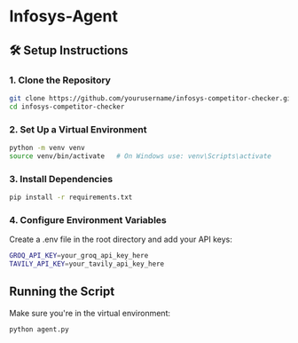 # Infosys-Agent

## 🛠 Setup Instructions

### 1. Clone the Repository
```bash
git clone https://github.com/yourusername/infosys-competitor-checker.git
cd infosys-competitor-checker
```

### 2. Set Up a Virtual Environment
```bash
python -m venv venv
source venv/bin/activate   # On Windows use: venv\Scripts\activate
``` 

### 3. Install Dependencies
```bash
pip install -r requirements.txt
``` 

### 4. Configure Environment Variables
Create a .env file in the root directory and add your API keys:
```bash
GROQ_API_KEY=your_groq_api_key_here
TAVILY_API_KEY=your_tavily_api_key_here
``` 

## Running the Script
Make sure you're in the virtual environment:
```bash
python agent.py
``` 